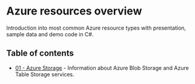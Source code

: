 # Azure resources overview
Introduction into most common Azure resource types with presentation, sample data and demo code in C#.

## Table of contents
- [01 - Azure Storage](https://github.com/kubinko/Azure_Resources_Overview/tree/main/01-AzureStorage) - Information about Azure Blob Storage and Azure Table Storage services.
